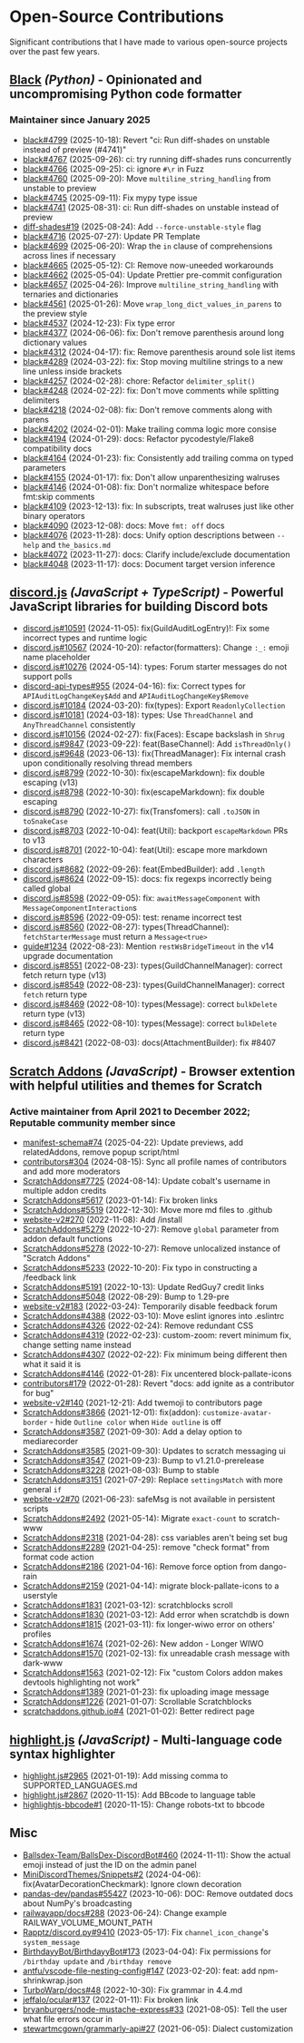 # Open-Source Contributions

Significant contributions that I have made to various open-source projects over the past few years.

## [Black](https://black.readthedocs.io/en/stable/) _(Python)_ - Opinionated and uncompromising Python code formatter

### Maintainer since January 2025

- [black#4799](https://github.com/psf/black/pull/4799) (2025-10-18): Revert "ci: Run diff-shades on unstable instead of preview (#4741)"
- [black#4767](https://github.com/psf/black/pull/4767) (2025-09-26): ci: try running diff-shades runs concurrently
- [black#4766](https://github.com/psf/black/pull/4766) (2025-09-25): ci: ignore `#\r` in Fuzz
- [black#4760](https://github.com/psf/black/pull/4760) (2025-09-20): Move `multiline_string_handling` from unstable to preview
- [black#4745](https://github.com/psf/black/pull/4745) (2025-09-11): Fix mypy type issue
- [black#4741](https://github.com/psf/black/pull/4741) (2025-08-31): ci: Run diff-shades on unstable instead of preview
- [diff-shades#19](https://github.com/ichard26/diff-shades/pull/19) (2025-08-24): Add `--force-unstable-style` flag
- [black#4716](https://github.com/psf/black/pull/4716) (2025-07-27): Update PR Template
- [black#4699](https://github.com/psf/black/pull/4699) (2025-06-20): Wrap the `in` clause of comprehensions across lines if necessary
- [black#4665](https://github.com/psf/black/pull/4665) (2025-05-12): CI: Remove now-uneeded workarounds
- [black#4662](https://github.com/psf/black/pull/4662) (2025-05-04): Update Prettier pre-commit configuration
- [black#4657](https://github.com/psf/black/pull/4657) (2025-04-26): Improve `multiline_string_handling` with ternaries and dictionaries
- [black#4561](https://github.com/psf/black/pull/4561) (2025-01-26): Move `wrap_long_dict_values_in_parens` to the preview style
- [black#4537](https://github.com/psf/black/pull/4537) (2024-12-23): Fix type error
- [black#4377](https://github.com/psf/black/pull/4377) (2024-06-06): fix: Don't remove parenthesis around long dictionary values
- [black#4312](https://github.com/psf/black/pull/4312) (2024-04-17): fix: Remove parenthesis around sole list items
- [black#4289](https://github.com/psf/black/pull/4289) (2024-03-22): fix: Stop moving multiline strings to a new line unless inside brackets
- [black#4257](https://github.com/psf/black/pull/4257) (2024-02-28): chore: Refactor `delimiter_split()`
- [black#4248](https://github.com/psf/black/pull/4248) (2024-02-22): fix: Don't move comments while splitting delimiters
- [black#4218](https://github.com/psf/black/pull/4218) (2024-02-08): fix: Don't remove comments along with parens
- [black#4202](https://github.com/psf/black/pull/4202) (2024-02-01): Make trailing comma logic more consise
- [black#4194](https://github.com/psf/black/pull/4194) (2024-01-29): docs: Refactor pycodestyle/Flake8 compatibility docs
- [black#4164](https://github.com/psf/black/pull/4164) (2024-01-23): fix: Consistently add trailing comma on typed parameters
- [black#4155](https://github.com/psf/black/pull/4155) (2024-01-17): fix: Don't allow unparenthesizing walruses
- [black#4146](https://github.com/psf/black/pull/4146) (2024-01-08): fix: Don't normalize whitespace before fmt:skip comments
- [black#4109](https://github.com/psf/black/pull/4109) (2023-12-13): fix: In subscripts, treat walruses just like other binary operators
- [black#4090](https://github.com/psf/black/pull/4090) (2023-12-08): docs: Move `fmt: off` docs
- [black#4076](https://github.com/psf/black/pull/4076) (2023-11-28): docs: Unify option descriptions between `--help` and `the_basics.md`
- [black#4072](https://github.com/psf/black/pull/4072) (2023-11-27): docs: Clarify include/exclude documentation
- [black#4048](https://github.com/psf/black/pull/4048) (2023-11-17): docs: Document target version inference

## [discord.js](https://discord.js.org/) _(JavaScript + TypeScript)_ - Powerful JavaScript libraries for building Discord bots

- [discord.js#10591](https://github.com/discordjs/discord.js/pull/10591) (2024-11-05): fix(GuildAuditLogEntry)!: Fix some incorrect types and runtime logic
- [discord.js#10567](https://github.com/discordjs/discord.js/pull/10567) (2024-10-20): refactor(formatters): Change `:_:` emoji name placeholder
- [discord.js#10276](https://github.com/discordjs/discord.js/pull/10276) (2024-05-14): types: Forum starter messages do not support polls
- [discord-api-types#955](https://github.com/discordjs/discord-api-types/pull/955) (2024-04-16): fix: Correct types for `APIAuditLogChangeKey$Add` and `APIAuditLogChangeKey$Remove`
- [discord.js#10184](https://github.com/discordjs/discord.js/pull/10184) (2024-03-20): fix(types): Export `ReadonlyCollection`
- [discord.js#10181](https://github.com/discordjs/discord.js/pull/10181) (2024-03-18): types: Use `ThreadChannel` and `AnyThreadChannel` consistently
- [discord.js#10156](https://github.com/discordjs/discord.js/pull/10156) (2024-02-27): fix(Faces): Escape backslash in `Shrug`
- [discord.js#9847](https://github.com/discordjs/discord.js/pull/9847) (2023-09-22): feat(BaseChannel): Add `isThreadOnly()`
- [discord.js#9648](https://github.com/discordjs/discord.js/pull/9648) (2023-06-13): fix(ThreadManager): Fix internal crash upon conditionally resolving thread members
- [discord.js#8799](https://github.com/discordjs/discord.js/pull/8799) (2022-10-30): fix(escapeMarkdown): fix double escaping (v13)
- [discord.js#8798](https://github.com/discordjs/discord.js/pull/8798) (2022-10-30): fix(escapeMarkdown): fix double escaping
- [discord.js#8790](https://github.com/discordjs/discord.js/pull/8790) (2022-10-27): fix(Transfomers): call `.toJSON` in `toSnakeCase`
- [discord.js#8703](https://github.com/discordjs/discord.js/pull/8703) (2022-10-04): feat(Util): backport `escapeMarkdown` PRs to v13
- [discord.js#8701](https://github.com/discordjs/discord.js/pull/8701) (2022-10-04): feat(Util): escape more markdown characters
- [discord.js#8682](https://github.com/discordjs/discord.js/pull/8682) (2022-09-26): feat(EmbedBuilder): add `.length`
- [discord.js#8624](https://github.com/discordjs/discord.js/pull/8624) (2022-09-15): docs: fix regexps incorrectly being called global
- [discord.js#8598](https://github.com/discordjs/discord.js/pull/8598) (2022-09-05): fix: `awaitMessageComponent` with `MessageComponentInteraction`s
- [discord.js#8596](https://github.com/discordjs/discord.js/pull/8596) (2022-09-05): test: rename incorrect test
- [discord.js#8560](https://github.com/discordjs/discord.js/pull/8560) (2022-08-27): types(ThreadChannel): `fetchStarterMessage` must return a `Message<true>`
- [guide#1234](https://github.com/discordjs/guide/pull/1234) (2022-08-23): Mention `restWsBridgeTimeout` in the v14 upgrade documentation
- [discord.js#8551](https://github.com/discordjs/discord.js/pull/8551) (2022-08-23): types(GuildChannelManager): correct fetch return type (v13)
- [discord.js#8549](https://github.com/discordjs/discord.js/pull/8549) (2022-08-23): types(GuildChannelManager): correct `fetch` return type
- [discord.js#8469](https://github.com/discordjs/discord.js/pull/8469) (2022-08-10): types(Message): correct `bulkDelete` return type (v13)
- [discord.js#8465](https://github.com/discordjs/discord.js/pull/8465) (2022-08-10): types(Message): correct `bulkDelete` return type
- [discord.js#8421](https://github.com/discordjs/discord.js/pull/8421) (2022-08-03): docs(AttachmentBuilder): fix #8407

## [Scratch Addons](https://scratchaddons.com/) _(JavaScript)_ - Browser extention with helpful utilities and themes for Scratch

### Active maintainer from April 2021 to December 2022; Reputable community member since

- [manifest-schema#74](https://github.com/ScratchAddons/manifest-schema/pull/74) (2025-04-22): Update previews, add relatedAddons, remove popup script/html
- [contributors#304](https://github.com/ScratchAddons/contributors/pull/304) (2024-08-15): Sync all profile names of contributors and add more moderators
- [ScratchAddons#7725](https://github.com/ScratchAddons/ScratchAddons/pull/7725) (2024-08-14): Update cobalt's username in multiple addon credits
- [ScratchAddons#5617](https://github.com/ScratchAddons/ScratchAddons/pull/5617) (2023-01-14): Fix broken links
- [ScratchAddons#5519](https://github.com/ScratchAddons/ScratchAddons/pull/5519) (2022-12-30): Move more md files to .github
- [website-v2#270](https://github.com/ScratchAddons/website-v2/pull/270) (2022-11-08): Add /install
- [ScratchAddons#5279](https://github.com/ScratchAddons/ScratchAddons/pull/5279) (2022-10-27): Remove `global` parameter from addon default functions
- [ScratchAddons#5278](https://github.com/ScratchAddons/ScratchAddons/pull/5278) (2022-10-27): Remove unlocalized instance of "Scratch Addons"
- [ScratchAddons#5233](https://github.com/ScratchAddons/ScratchAddons/pull/5233) (2022-10-20): Fix typo in constructing a /feedback link
- [ScratchAddons#5191](https://github.com/ScratchAddons/ScratchAddons/pull/5191) (2022-10-13): Update RedGuy7 credit links
- [ScratchAddons#5048](https://github.com/ScratchAddons/ScratchAddons/pull/5048) (2022-08-29): Bump to 1.29-pre
- [website-v2#183](https://github.com/ScratchAddons/website-v2/pull/183) (2022-03-24): Temporarily disable feedback forum
- [ScratchAddons#4388](https://github.com/ScratchAddons/ScratchAddons/pull/4388) (2022-03-10): Move eslint ignores into .eslintrc
- [ScratchAddons#4326](https://github.com/ScratchAddons/ScratchAddons/pull/4326) (2022-02-24): Remove redundant CSS
- [ScratchAddons#4319](https://github.com/ScratchAddons/ScratchAddons/pull/4319) (2022-02-23): custom-zoom: revert minimum fix, change setting name instead
- [ScratchAddons#4307](https://github.com/ScratchAddons/ScratchAddons/pull/4307) (2022-02-22): Fix minimum being different then what it said it is
- [ScratchAddons#4146](https://github.com/ScratchAddons/ScratchAddons/pull/4146) (2022-01-28): Fix uncentered block-pallate-icons
- [contributors#179](https://github.com/ScratchAddons/contributors/pull/179) (2022-01-28): Revert "docs: add ignite as a contributor for bug"
- [website-v2#140](https://github.com/ScratchAddons/website-v2/pull/140) (2021-12-21): Add twemoji to contributors page
- [ScratchAddons#3866](https://github.com/ScratchAddons/ScratchAddons/pull/3866) (2021-12-01): fix(addon): `customize-avatar-border` - hide `Outline color` when `Hide outline` is off
- [ScratchAddons#3587](https://github.com/ScratchAddons/ScratchAddons/pull/3587) (2021-09-30): Add a delay option to mediarecorder
- [ScratchAddons#3585](https://github.com/ScratchAddons/ScratchAddons/pull/3585) (2021-09-30): Updates to scratch messaging ui
- [ScratchAddons#3547](https://github.com/ScratchAddons/ScratchAddons/pull/3547) (2021-09-23): Bump to v1.21.0-prerelease
- [ScratchAddons#3228](https://github.com/ScratchAddons/ScratchAddons/pull/3228) (2021-08-03): Bump to stable
- [ScratchAddons#3151](https://github.com/ScratchAddons/ScratchAddons/pull/3151) (2021-07-29): Replace `settingsMatch` with more general `if`
- [website-v2#70](https://github.com/ScratchAddons/website-v2/pull/70) (2021-06-23): safeMsg is not available in persistent scripts
- [ScratchAddons#2492](https://github.com/ScratchAddons/ScratchAddons/pull/2492) (2021-05-14): Migrate `exact-count` to scratch-www
- [ScratchAddons#2318](https://github.com/ScratchAddons/ScratchAddons/pull/2318) (2021-04-28): css variables aren't being set bug
- [ScratchAddons#2289](https://github.com/ScratchAddons/ScratchAddons/pull/2289) (2021-04-25): remove "check format" from format code action
- [ScratchAddons#2186](https://github.com/ScratchAddons/ScratchAddons/pull/2186) (2021-04-16): Remove force option from dango-rain
- [ScratchAddons#2159](https://github.com/ScratchAddons/ScratchAddons/pull/2159) (2021-04-14): migrate block-pallate-icons to a userstyle
- [ScratchAddons#1831](https://github.com/ScratchAddons/ScratchAddons/pull/1831) (2021-03-12): scratchblocks scroll
- [ScratchAddons#1830](https://github.com/ScratchAddons/ScratchAddons/pull/1830) (2021-03-12): Add error when scratchdb is down
- [ScratchAddons#1815](https://github.com/ScratchAddons/ScratchAddons/pull/1815) (2021-03-11): fix longer-wiwo error on others' profiles
- [ScratchAddons#1674](https://github.com/ScratchAddons/ScratchAddons/pull/1674) (2021-02-26): New addon - Longer WIWO
- [ScratchAddons#1570](https://github.com/ScratchAddons/ScratchAddons/pull/1570) (2021-02-13): fix unreadable crash message with dark-www
- [ScratchAddons#1563](https://github.com/ScratchAddons/ScratchAddons/pull/1563) (2021-02-12): Fix "custom Colors addon makes devtools highlighting not work"
- [ScratchAddons#1389](https://github.com/ScratchAddons/ScratchAddons/pull/1389) (2021-01-23): fix uploading image message
- [ScratchAddons#1226](https://github.com/ScratchAddons/ScratchAddons/pull/1226) (2021-01-07): Scrollable Scratchblocks
- [scratchaddons.github.io#4](https://github.com/ScratchAddons/scratchaddons.github.io/pull/4) (2021-01-02): Better redirect page

## [highlight.js](https://highlightjs.org/) _(JavaScript)_ - Multi-language code syntax highlighter

- [highlight.js#2965](https://github.com/highlightjs/highlight.js/pull/2965) (2021-01-19): Add missing comma to SUPPORTED_LANGUAGES.md
- [highlight.js#2867](https://github.com/highlightjs/highlight.js/pull/2867) (2020-11-15): Add BBcode to language table
- [highlightjs-bbcode#1](https://github.com/highlightjs/highlightjs-bbcode/pull/1) (2020-11-15): Change robots-txt to bbcode

## Misc

- [Ballsdex-Team/BallsDex-DiscordBot#460](https://github.com/Ballsdex-Team/BallsDex-DiscordBot/pull/460) (2024-11-11): Show the actual emoji instead of just the ID on the admin panel
- [MiniDiscordThemes/Snippets#2](https://github.com/MiniDiscordThemes/Snippets/pull/2) (2024-04-06): fix(AvatarDecorationCheckmark): Ignore clown decoration
- [pandas-dev/pandas#55427](https://github.com/pandas-dev/pandas/pull/55427) (2023-10-06): DOC: Remove outdated docs about NumPy's broadcasting
- [railwayapp/docs#288](https://github.com/railwayapp/docs/pull/288) (2023-06-24): Change example RAILWAY_VOLUME_MOUNT_PATH
- [Rapptz/discord.py#9410](https://github.com/Rapptz/discord.py/pull/9410) (2023-05-17): Fix `channel_icon_change`'s `system_message`
- [BirthdayyBot/BirthdayyBot#173](https://github.com/BirthdayyBot/BirthdayyBot/pull/173) (2023-04-04): Fix permissions for `/birthday update` and `/birthday remove`
- [antfu/vscode-file-nesting-config#147](https://github.com/antfu/vscode-file-nesting-config/pull/147) (2023-02-20): feat: add npm-shrinkwrap.json
- [TurboWarp/docs#48](https://github.com/TurboWarp/docs/pull/48) (2022-10-30): Fix grammar in 4.4.md
- [jeffalo/ocular#137](https://github.com/jeffalo/ocular/pull/137) (2022-01-11): Fix broken link
- [bryanburgers/node-mustache-express#33](https://github.com/bryanburgers/node-mustache-express/pull/33) (2021-08-05): Tell the user what file errors occur in
- [stewartmcgown/grammarly-api#27](https://github.com/stewartmcgown/grammarly-api/pull/27) (2021-06-05): Dialect customization
